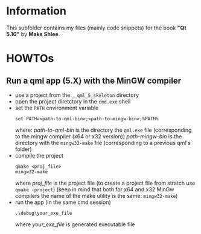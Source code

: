 # Information
This subfolder contains my files (mainly code snippets) for the book  **"Qt 5.10"** by **Maks Shlee**.

# HOWTOs
## Run a qml app (5.X) with the MinGW compiler
- use a project from the `__qml_5_skeleton` directory
- open the project diretctory in the `cmd.exe` shell
- set the `PATH` environment variable
  ```
  set PATH=<path-to-qml-bin>;<path-to-mingw-bin>;%PATH%
  ```
  where:
  _path-to-qml-bin_ is the directory the `qml.exe` file (corresponding to the mingw compiler (x64 or x32 version))
  _path-mingw-bin_ is the directory with the `mingw32-make` file (corresponding to a previous qml's folder)
- compile the project
  ```
  qmake <proj_file>
  mingw32-make
  ```
  where _proj_file_ is the project file
  (to create a project file from stratch use `qmake -project`)
  (keep in mind that both for x64 and x32 MinGw compilers the name of the make utility is the same: `mingw32-make`)
- run the app (in the same cmd session)
  ```
  .\debug\your_exe_file
  ```
  where _your_exe_file_ is generated executable file